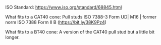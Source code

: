 ISO Standard:
    https://www.iso.org/standard/68845.html



What fits to a CAT40 cone:
    Pull studs ISO 7388-3 Form UD| M16 | former norm ISO 7388 Form II B (https://bit.ly/38K9Pz4)

What fits to a BT40 cone:
    A version of the CAT40 pull stud but a little bit longer.

